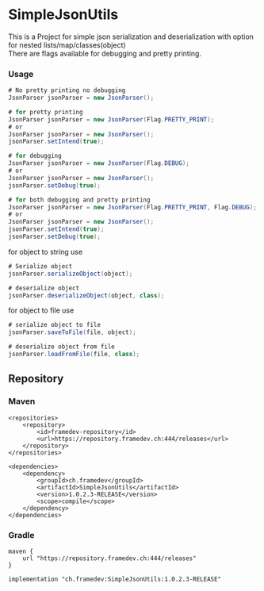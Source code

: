 # SimpleJsonUtils

This is a Project for simple json serialization and deserialization with option for nested lists/map/classes(object)
<br>
There are flags available for debugging and pretty printing.

### Usage
``` java
# No pretty printing no debugging
JsonParser jsonParser = new JsonParser();

# for pretty printing
JsonParser jsonParser = new JsonParser(Flag.PRETTY_PRINT);
# or
JsonParser jsonParser = new JsonParser();
jsonParser.setIntend(true);

# for debugging
JsonParser jsonParser = new JsonParser(Flag.DEBUG);
# or
JsonParser jsonParser = new JsonParser();
jsonParser.setDebug(true);

# for both debugging and pretty printing
JsonParser jsonParser = new JsonParser(Flag.PRETTY_PRINT, Flag.DEBUG);
# or
JsonParser jsonParser = new JsonParser();
jsonParser.setIntend(true);
jsonParser.setDebug(true);
```
for object to string use
``` java
# Serialize object
jsonParser.serializeObject(object);
```
``` java
# deserialize object
jsonParser.deserializeObject(object, class);
```
for object to file use
``` java
# serialize object to file
jsonParser.saveToFile(file, object);
```

``` java
# deserialize object from file
jsonParser.loadFromFile(file, class);
```

## Repository
### Maven
```
<repositories>
    <repository>
        <id>framedev-repository</id>
        <url>https://repository.framedev.ch:444/releases</url>
    </repository>
</repositories>

<dependencies>
    <dependency>
        <groupId>ch.framedev</groupId>
        <artifactId>SimpleJsonUtils</artifactId>
        <version>1.0.2.3-RELEASE</version>
        <scope>compile</scope>
    </dependency>
</dependencies>
```
### Gradle

```
maven {
    url "https://repository.framedev.ch:444/releases"
}

implementation "ch.framedev:SimpleJsonUtils:1.0.2.3-RELEASE"
```
